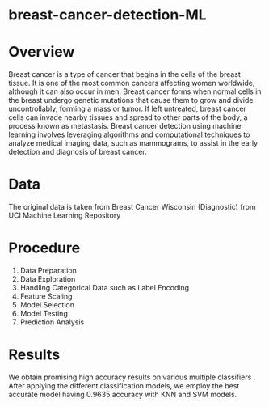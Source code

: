 # breast-cancer-detection-ML

# Overview
Breast cancer is a type of cancer that begins in the cells of the breast tissue. It is one of the most common cancers affecting women worldwide, although it can also occur in men. Breast cancer forms when normal cells in the breast undergo genetic mutations that cause them to grow and divide uncontrollably, forming a mass or tumor. If left untreated, breast cancer cells can invade nearby tissues and spread to other parts of the body, a process known as metastasis.
Breast cancer detection using machine learning involves leveraging algorithms and computational techniques to analyze medical imaging data, such as mammograms, to assist in the early detection and diagnosis of breast cancer. 

# Data 
The original data is taken from Breast Cancer Wisconsin (Diagnostic) from UCI Machine Learning Repository 

# Procedure
1. Data Preparation
2. Data Exploration
3. Handling Categorical Data such as Label Encoding
4. Feature Scaling
5. Model Selection
6. Model Testing
7. Prediction Analysis

# Results 
We obtain promising high accuracy results on various multiple classifiers . After applying the different classification models, we employ the best accurate model having 0.9635 accuracy with KNN and SVM models. 
